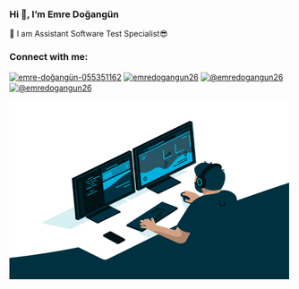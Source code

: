 
<h3 align="left">Hi 👋, I’m <b>Emre Doğangün</b></h3>

<div align="left"> 

👯 I am Assistant Software Test Specialist😎


</div>
<h3 align="left">Connect with me:</h3>

<p align="left">
<a href= "https://www.linkedin.com/in/emre-do%C4%9Fang%C3%BCn-055351162/" target="blank"><img align="center" src="https://cdn.jsdelivr.net/npm/simple-icons@3.0.1/icons/linkedin.svg" alt="emre-doğangün-055351162" height="30" width="30" /></a>
<a href="https://www.instagram.com/emredogangun26/" target="blank"><img align="center" src="https://cdn.jsdelivr.net/npm/simple-icons@3.0.1/icons/instagram.svg" alt="emredogangun26" height="30" width="30" /></a>
<a href="https://emredogangun26.medium.com/" target="blank"><img align="center" src="https://cdn.jsdelivr.net/npm/simple-icons@3.0.1/icons/medium.svg" alt="@emredogangun26" height="30" width="30" /></a>
<a href="mailto:emredogangun26@gmail.com" target="blank"><img align="center" src="https://cdn.jsdelivr.net/npm/simple-icons@3.0.1/icons/gmail.svg" alt="@emredogangun26" height="30" width="30" /></a>
 </p>

<img  alt="GIF" src="https://github.com/Emredogangun/Emredogangun/blob/main/code.gif" width="500" height="320" />



<!--
**Emredogangun/Emredogangun** is a ✨ _special_ ✨ repository because its `README.md` (this file) appears on your GitHub profile.

Here are some ideas to get you started:

- 🔭 I’m currently working on ...
- 🌱 I’m currently learning ...
- 👯 I’m looking to collaborate on ...
- 🤔 I’m looking for help with ...
- 💬 Ask me about ...
- 📫 How to reach me: ...
- 😄 Pronouns: ...
- ⚡ Fun fact: ...

<a href="https://www.facebook.com/emredogangun26" target="blank"><img align="center" src="https://cdn.jsdelivr.net/npm/simple-icons@3.0.1/icons/facebook.svg" alt="@emredogangun26" height="30" width="30" /></a>
<a href="https://twitter.com/emredogangun26" target="blank"><img align="center" src="https://cdn.jsdelivr.net/npm/simple-icons@3.0.1/icons/twitter.svg" alt="Emredogangun" height="30" width="30" /></a>

 📫 How to reach me **emredogangun26@gmail.com**
-->
